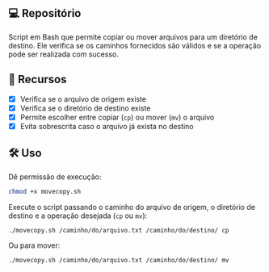 ## 💻 Repositório
Script em Bash que permite copiar ou mover arquivos para um diretório de destino. Ele verifica se os caminhos fornecidos são válidos e se a operação pode ser realizada com sucesso.

## 📝 Recursos
- [x] Verifica se o arquivo de origem existe
- [x] Verifica se o diretório de destino existe
- [x] Permite escolher entre copiar (`cp`) ou mover (`mv`) o arquivo
- [x] Evita sobrescrita caso o arquivo já exista no destino

## 🛠️ Uso
Dê permissão de execução:
   ```bash
   chmod +x movecopy.sh
   ```

Execute o script passando o caminho do arquivo de origem, o diretório de destino e a operação desejada (`cp` ou `mv`):

```bash
./movecopy.sh /caminho/do/arquivo.txt /caminho/do/destino/ cp
```

Ou para mover:

```bash
./movecopy.sh /caminho/do/arquivo.txt /caminho/do/destino/ mv
```
